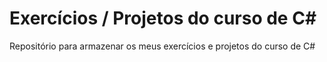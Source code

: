 
# Exercícios / Projetos do curso de C#

Repositório para armazenar os meus exercícios e projetos do curso de C#
